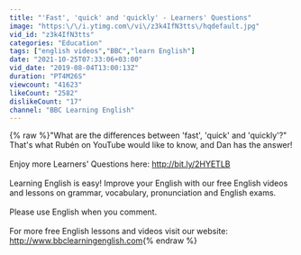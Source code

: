 ```yaml
---
title: "'Fast', 'quick' and 'quickly' - Learners' Questions"
image: "https:\/\/i.ytimg.com\/vi\/z3k4IfN3tts\/hqdefault.jpg"
vid_id: "z3k4IfN3tts"
categories: "Education"
tags: ["english videos","BBC","learn English"]
date: "2021-10-25T07:33:06+03:00"
vid_date: "2019-08-04T13:00:13Z"
duration: "PT4M26S"
viewcount: "41623"
likeCount: "2582"
dislikeCount: "17"
channel: "BBC Learning English"
---
```

{% raw %}&quot;What are the differences between 'fast', 'quick' and 'quickly'?&quot; <br />That's what Rubén on YouTube would like to know, and Dan has the answer!<br /><br />Enjoy more Learners' Questions here: <a rel="nofollow" target="blank" href="http://bit.ly/2HYETLB">http://bit.ly/2HYETLB</a> <br /><br />Learning English is easy! Improve your English with our free English videos and lessons on grammar, vocabulary, pronunciation and English exams.<br /><br />Please use English when you comment. <br /><br />For more free English lessons and videos visit our website: <a rel="nofollow" target="blank" href="http://www.bbclearningenglish.com">http://www.bbclearningenglish.com</a>{% endraw %}
